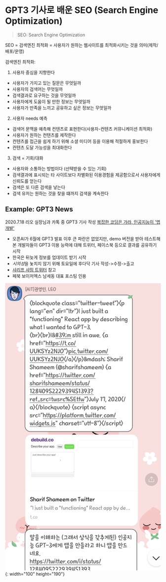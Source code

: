 # GPT3 기사로 배운 SEO (Search Engine Optimization)

> SEO: Search Engine Optimization

SEO = 검색엔진 최적화 = 사용자가 원하는 웹사이트를 최적화시키는 것을 의미(제작/배포/운영)

검색엔진 최적화:
1. 사용자 중심을 지향한다
  - 사용자가 가지고 있는 질문은 무엇일까
  - 사용자의 검색어는 무엇일까
  - 검색결과로 요구하는 것을 무엇일까
  - 사용자에게 도움이 될 만한 정보는 무엇일까
  - 사용자가 만족을 느끼고 공유하고 싶은 정보는 무엇일까
  
2. 사용자 needs 예측
  - 검색어 문맥을 예측해 컨텐츠로 표현한다(사용자-컨텐츠 커뮤니케이션 최적화)
  - 사용자가 원하는 컨텐츠를 제작한다
  - 컨텐츠를 접근을 쉽게 하기 위해 소셜 미디어 등을 이용해 적절하게 홍보한다
  - 컨텐츠 도달 가능성을 최대화한다
  
3. 검색 = 기회/대화
  - 사용자와 소통하는 방법이다 (선택받을 수 있는 기회)
  - 검색결과에 표시되는 타 사이트보다 차별화된 이용경험을 제공함으로서 사용자에게 신뢰도를 얻는다
  - 검색은 또 다른 검색을 낳는다
  - 검색 유저는 원하는 것을 찾을 떄까지 검색을 계속한다
  
  ## Example: GPT3 News
  
  2020.7.18 
  리오 실장님과 카톡 중 GPT3 기사 작성
 [복잡한 코딩은 가라, 인공지능이 '앱 개발'](http://www.aitimes.com/news/articleView.html?idxno=130747)
 
  + 오픈AI가 6월에 GPT3 발표 이후 큰 파란은 없었지만, demo 버전을 받아 테스트해본 개발자들이 GPT3 이용 능력에 대해 트위터, 페이스북
 등으로 결과를 공유하기 시작
  + 한국은 뒤늦게 정보를 업데이트 받기 시작
  + *시의성*을 놏치지 않기 위해 토요일에 후다닥 기사 작성->수정->출고
  + [샤리프 샤밈 트위터](https://mobile.twitter.com/sharifshameem/status/1284095222939451393) 참고
  + 페북 보이저엑스 남세동 대표 포스팅 인용
  
  ![카톡내용1](Image/카톡1.png){: width="100" height="190"}
  
  
  
  
  
  
  
